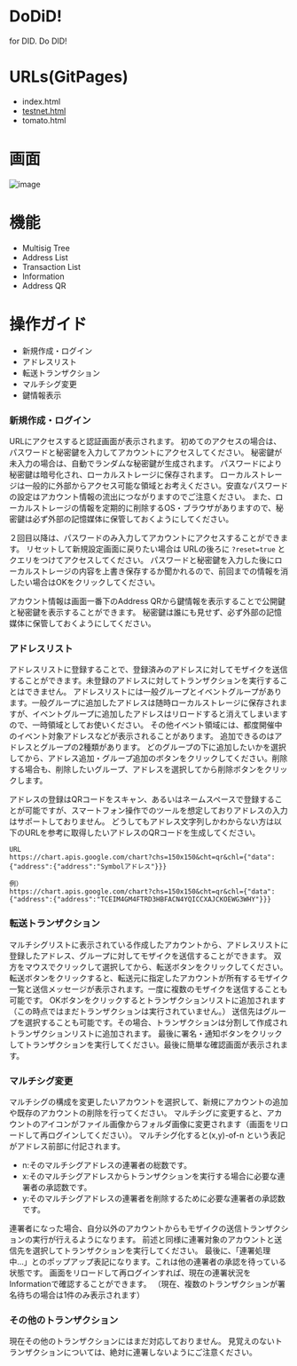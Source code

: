 # DoDiD!
for DID. Do DID!

# URLs(GitPages)

- index.html
- [testnet.html](https://kicnft.github.io/dodid/testnet.html)
- tomato.html

# 画面

![image](https://github.com/kicnft/dodid/assets/143278361/5c5c874c-1277-498b-a7bf-e274135992c9)


# 機能

- Multisig Tree
- Address List
- Transaction List
- Information
- Address QR

# 操作ガイド
- 新規作成・ログイン
- アドレスリスト
- 転送トランザクション
- マルチシグ変更
- 鍵情報表示

### 新規作成・ログイン
URLにアクセスすると認証画面が表示されます。
初めてのアクセスの場合は、パスワードと秘密鍵を入力してアカウントにアクセスしてください。
秘密鍵が未入力の場合は、自動でランダムな秘密鍵が生成されます。
パスワードにより秘密鍵は暗号化され、ローカルストレージに保存されます。
ローカルストレージは一般的に外部からアクセス可能な領域とお考えください。安直なパスワードの設定はアカウント情報の流出につながりますのでご注意ください。
また、ローカルストレージの情報を定期的に削除するOS・ブラウザがありますので、秘密鍵は必ず外部の記憶媒体に保管しておくようにしてください。

２回目以降は、パスワードのみ入力してアカウントにアクセスすることができます。
リセットして新規設定画面に戻りたい場合は URLの後ろに `?reset=true` とクエリをつけてアクセスしてください。
パスワードと秘密鍵を入力した後にローカルストレージの内容を上書き保存するか聞かれるので、前回までの情報を消したい場合はOKをクリックしてください。

アカウント情報は画面一番下のAddress QRから鍵情報を表示することで公開鍵と秘密鍵を表示することができます。
秘密鍵は誰にも見せず、必ず外部の記憶媒体に保管しておくようにしてください。

### アドレスリスト
アドレスリストに登録することで、登録済みのアドレスに対してモザイクを送信することができます。未登録のアドレスに対してトランザクションを実行することはできません。
アドレスリストには一般グループとイベントグループがあります。一般グループに追加したアドレスは随時ローカルストレージに保存されますが、イベントグループに追加したアドレスはリロードすると消えてしまいますので、一時領域としてお使いください。
その他イベント領域には、都度開催中のイベント対象アドレスなどが表示されることがあります。
追加できるのはアドレスとグループの2種類があります。
どのグループの下に追加したいかを選択してから、アドレス追加・グループ追加のボタンをクリックしてください。削除する場合も、削除したいグループ、アドレスを選択してから削除ボタンをクリックします。

アドレスの登録はQRコードをスキャン、あるいはネームスペースで登録することが可能ですが、スマートフォン操作でのツールを想定しておりアドレスの入力はサポートしておりません。
どうしてもアドレス文字列しかわからない方は以下のURLを参考に取得したいアドレスのQRコードを生成してください。

```
URL
https://chart.apis.google.com/chart?chs=150x150&cht=qr&chl={"data":{"address":{"address":"Symbolアドレス"}}}

例）
https://chart.apis.google.com/chart?chs=150x150&cht=qr&chl={"data":{"address":{"address":"TCEIM4GM4FTRD3HBFACN4YQICCXAJCKOEWG3WHY"}}}
```


### 転送トランザクション
マルチシグリストに表示されている作成したアカウントから、アドレスリストに登録したアドレス、グループに対してモザイクを送信することができます。
双方をマウスでクリックして選択してから、転送ボタンをクリックしてください。
転送ボタンをクリックすると、転送元に指定したアカウントが所有するモザイク一覧と送信メッセージが表示されます。一度に複数のモザイクを送信することも可能です。
OKボタンをクリックするとトランザクションリストに追加されます（この時点ではまだトランザクションは実行されていません。）
送信先はグループを選択することも可能です。その場合、トランザクションは分割して作成されトランザクションリストに追加されます。
最後に署名・通知ボタンをクリックしてトランザクションを実行してください。最後に簡単な確認画面が表示されます。

### マルチシグ変更
マルチシグの構成を変更したいアカウントを選択して、新規にアカウントの追加や既存のアカウントの削除を行ってください。
マルチシグに変更すると、アカウントのアイコンがファイル画像からフォルダ画像に変更されます（画面をリロードして再ログインしてください）。
マルチシグ化すると(x,y)-of-n という表記がアドレス前部に付記されます。

- n:そのマルチシグアドレスの連署者の総数です。
- x:そのマルチシグアドレスからトランザクションを実行する場合に必要な連署者の承認数です。
- y:そのマルチシグアドレスの連署者を削除するために必要な連署者の承認数です。

連署者になった場合、自分以外のアカウントからもモザイクの送信トランザクションの実行が行えるようになります。
前述と同様に連署対象のアカウントと送信先を選択してトランザクションを実行してください。
最後に、「連署処理中...」とのポップアップ表記になります。これは他の連署者の承認を待っている状態です。
画面をリロードして再ログインすれば、現在の連署状況をInformationで確認することができます。
（現在、複数のトランザクションが署名待ちの場合は1件のみ表示されます）

### その他のトランザクション
現在その他のトランザクションにはまだ対応しておりません。
見覚えのないトランザクションについては、絶対に連署しないようにご注意ください。




